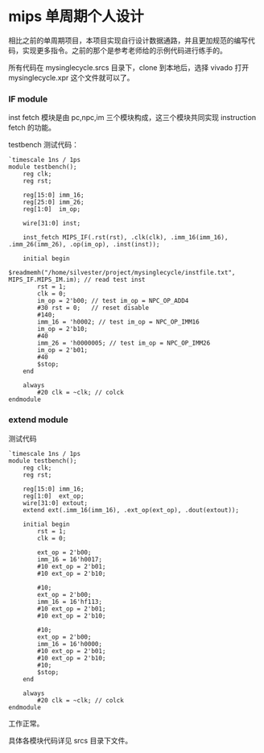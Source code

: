 # mips 单周期个人设计
相比之前的单周期项目，本项目实现自行设计数据通路，并且更加规范的编写代码，实现更多指令。之前的那个是参考老师给的示例代码进行练手的。

所有代码在 mysinglecycle.srcs 目录下，clone 到本地后，选择 vivado 打开 mysinglecycle.xpr 这个文件就可以了。

### IF module
inst fetch 模块是由 pc,npc,im 三个模块构成，这三个模块共同实现 instruction fetch 的功能。

testbench 测试代码：
```
`timescale 1ns / 1ps
module testbench();
    reg clk;
    reg rst;
    
    reg[15:0] imm_16;
    reg[25:0] imm_26;
    reg[1:0]  im_op;
    
    wire[31:0] inst;
    
    inst_fetch MIPS_IF(.rst(rst), .clk(clk), .imm_16(imm_16), .imm_26(imm_26), .op(im_op), .inst(inst));
    
    initial begin
        $readmemh("/home/silvester/project/mysinglecycle/instfile.txt", MIPS_IF.MIPS_IM.im); // read test inst
        rst = 1;
        clk = 0;
        im_op = 2'b00; // test im_op = NPC_OP_ADD4
        #30 rst = 0;   // reset disable
        #140;
        imm_16 = 'h0002; // test im_op = NPC_OP_IMM16
        im_op = 2'b10;
        #40
        imm_26 = 'h0000005; // test im_op = NPC_OP_IMM26
        im_op = 2'b01;
        #40
        $stop;
    end
    
    always
        #20 clk = ~clk; // colck
endmodule

```

### extend module
测试代码
```
`timescale 1ns / 1ps
module testbench();
    reg clk;
    reg rst;
    
    reg[15:0] imm_16;
    reg[1:0]  ext_op;
    wire[31:0] extout;
    extend ext(.imm_16(imm_16), .ext_op(ext_op), .dout(extout));

    initial begin
        rst = 1;
        clk = 0;
        
        ext_op = 2'b00;
        imm_16 = 16'h0017;
        #10 ext_op = 2'b01;
        #10 ext_op = 2'b10;
        
        #10;
        ext_op = 2'b00;
        imm_16 = 16'hf113;
        #10 ext_op = 2'b01;
        #10 ext_op = 2'b10;
        
        #10;
        ext_op = 2'b00;
        imm_16 = 16'h0000;
        #10 ext_op = 2'b01;
        #10 ext_op = 2'b10;
        #10;
        $stop;
    end
    
    always
        #20 clk = ~clk; // colck
endmodule

```
工作正常。

具体各模块代码详见 srcs 目录下文件。
